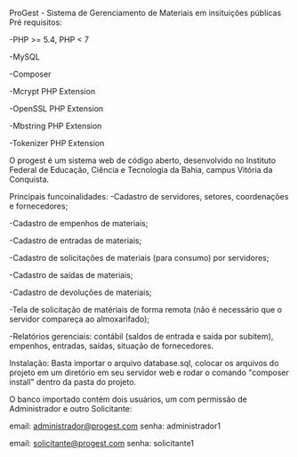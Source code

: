 ProGest - Sistema de Gerenciamento de Materiais em insituições públicas
Pré requisitos:

-PHP >= 5.4, PHP < 7

-MySQL

-Composer

-Mcrypt PHP Extension

-OpenSSL PHP Extension

-Mbstring PHP Extension

-Tokenizer PHP Extension

O progest é um sistema web de código aberto, desenvolvido no Instituto Federal de Educação, Ciência e Tecnologia da Bahia, campus Vitória da Conquista.

Principais funcoinalidades:
-Cadastro de servidores, setores, coordenações e fornecedores;

-Cadastro de empenhos de materiais;

-Cadastro de entradas de materiais;

-Cadastro de solicitações de materiais (para consumo) por servidores;

-Cadastro de saídas de materiais;

-Cadastro de devoluções de materiais;

-Tela de solicitação de matériais de forma remota (não é necessário que o servidor compareça ao almoxarifado);

-Relatórios gerenciais: contábil (saldos de entrada e saída por subitem), empenhos, entradas, saídas, situação de fornecedores.

Instalação:
Basta importar o arquivo database.sql, colocar os arquivos do projeto em um diretório em seu servidor web e rodar o comando "composer install" dentro da pasta do projeto.

O banco importado contém dois usuários, um com permissão de Administrador e outro Solicitante:

email: administrador@progest.com senha: administrador1

email: solicitante@progest.com senha: solicitante1
